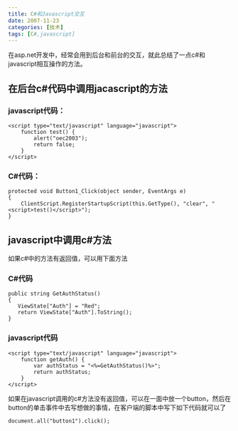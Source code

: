 ```yaml
---
title: C#和Javascript交互
date: 2007-11-23
categories: [技术]
tags: [C#,javascript]
---
```


在asp.net开发中，经常会用到后台和前台的交互，就此总结了一点c#和javascript相互操作的方法。
<!--more-->

## 在后台c#代码中调用jacascript的方法

### javascript代码：

```
<script type="text/javascript" language="javascript">
    function test() {
        alert("oec2003");
        return false;
    }
</script>
```

### C#代码：

```
protected void Button1_Click(object sender, EventArgs e)
{
    ClientScript.RegisterStartupScript(this.GetType(), "clear", "<script>test()</script>");
}
```

## javascript中调用c#方法

如果c#中的方法有返回值，可以用下面方法

### C#代码

```
public string GetAuthStatus()
{
   ViewState["Auth"] = "Red";
   return ViewState["Auth"].ToString();
}
```

### javascript代码

```
<script type="text/javascript" language="javascript">
    function getAuth() {
        var authStatus = "<%=GetAuthStatus()%>";
        return authStatus;
    }
</script>
```

如果在javascript调用的c#方法没有返回值，可以在一面中放一个button，然后在button的单击事件中去写想做的事情，在客户端的脚本中写下如下代码就可以了

```
document.all("button1").click();
```

